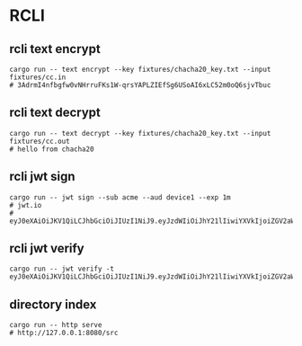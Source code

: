 # RCLI

## rcli text encrypt

```shell
cargo run -- text encrypt --key fixtures/chacha20_key.txt --input  fixtures/cc.in
# 3AdrmI4nfbgfw0vNHrruFKs1W-qrsYAPLZIEfSg6USoAI6xLC52m0oQ6sjvTbuc
```

## rcli text decrypt

```shell
cargo run -- text decrypt --key fixtures/chacha20_key.txt --input  fixtures/cc.out
# hello from chacha20
```

## rcli jwt sign

```shell
cargo run -- jwt sign --sub acme --aud device1 --exp 1m
# jwt.io
# eyJ0eXAiOiJKV1QiLCJhbGciOiJIUzI1NiJ9.eyJzdWIiOiJhY21lIiwiYXVkIjoiZGV2aWNlMSIsImV4cCI6MTcxNzg5MjAwNH0.fa7iJpl4dqoGSWMBsiVnd7MwUGlc3Yu5CAOgVhi8OPI
```

## rcli jwt verify

```shell
cargo run -- jwt verify -t eyJ0eXAiOiJKV1QiLCJhbGciOiJIUzI1NiJ9.eyJzdWIiOiJhY21lIiwiYXVkIjoiZGV2aWNlMSIsImV4cCI6MTcxNzg5MjAwNH0.fa7iJpl4dqoGSWMBsiVnd7MwUGlc3Yu5CAOgVhi8OPI
```

## directory index

```shell
cargo run -- http serve
# http://127.0.0.1:8080/src
```
